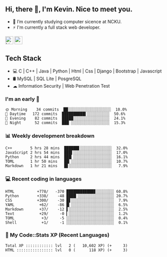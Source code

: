 ## Hi, there 👋, I'm Kevin. Nice to meet you.

- 🌱 I’m currently studying computer sicence at NCKU.
- ⚡ I'm currently a full stack web developer.

<a href="https://www.linkedin.com/in/kevin12686/"><img alt="LinkedIn" src="https://img.shields.io/badge/linkedin%20-%230077B5.svg?&style=for-the-badge&logo=linkedin&logoColor=white" height=25></a>
<a href="https://www.instagram.com/kevin12686/"><img src="https://img.shields.io/badge/instagram-3f729b?&style=for-the-badge&logo=instagram&logoColor=white" height=25></a>

## Tech Stack

* 💻 C | C++ | Java | Python | Html | Css | Django | Bootstrap | Javascript
* 🛢️ MySQL | SQL Lite | PosgreSQL
* ☁ Information Security | Web Penetration Test

### I'm an early 🐤

<!-- early_bird start -->

```text
🌞 Morning    34 commits  ██░░░░░░░░░░░░░░░░░░░  10.0%
🌆 Daytime   172 commits  ██████████▌░░░░░░░░░░  50.6%
🌃 Evening    82 commits  █████░░░░░░░░░░░░░░░░  24.1%
🌙 Night      52 commits  ███▏░░░░░░░░░░░░░░░░░  15.3%
```

<!-- early_bird end -->

### 📊 Weekly development breakdown

<!-- code_time start -->

```text
C++        5 hrs 28 mins  ██████▋░░░░░░░░░░░░░░  32.0%
JavaScript 2 hrs 54 mins  ███▌░░░░░░░░░░░░░░░░░  17.0%
Python     2 hrs 44 mins  ███▎░░░░░░░░░░░░░░░░░  16.1%
TOML       1 hr 50 mins   ██▎░░░░░░░░░░░░░░░░░░  10.7%
Markdown   1 hr 21 mins   █▋░░░░░░░░░░░░░░░░░░░   7.9%
```

<!-- code_time end -->

### 💻 Recent coding in languages

<!-- code_diff start -->

```text
HTML          +778/   -370 ████████████▊░░░░░░░░ 60.8%
Python        +338/    -48 ████▎░░░░░░░░░░░░░░░░ 20.7%
CSS           +300/    -30 █▋░░░░░░░░░░░░░░░░░░░  7.9%
YAML           +62/    -86 █▎░░░░░░░░░░░░░░░░░░░  6.5%
Markdown       +37/    -12 ▌░░░░░░░░░░░░░░░░░░░░  2.5%
Text           +29/     -0 ▎░░░░░░░░░░░░░░░░░░░░  1.2%
TOML            +3/     -5 ░░░░░░░░░░░░░░░░░░░░░  0.4%
Shell           +1/     -1 ░░░░░░░░░░░░░░░░░░░░░  0.1%
```

<!-- code_diff end -->

### 🧰 My Code::Stats XP (Recent Languages)

<!-- codestats start -->

```text
Total XP :::::::::::: lvl   2 (   10,602 XP) (+     3)
HTML :::::::::::::::: lvl   0 (      118 XP) (+     3)
```

<!-- codestats end -->
